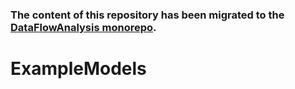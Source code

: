### The content of this repository has been migrated to the [DataFlowAnalysis monorepo](https://github.com/DataFlowAnalysis/DataFlowAnalysis).

# ExampleModels
